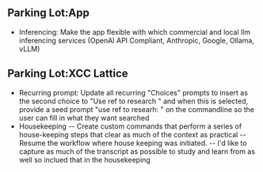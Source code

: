## Parking Lot:App
- Inferencing: Make the app flexible with which commercial and local llm inferencing services (OpenAI API Compliant, Anthropic, Google, Ollama, vLLM)



## Parking Lot:XCC Lattice
- Recurring prompt: Update all recurring "Choices" prompts to insert as the second choice to "Use ref to research " and when this is selected, provide a seed prompt "use ref to researh: " on the commandline so the user can fill in what they want searched
- Housekeeping
-- Create custom commands that perform a series of house-keeping steps that clear as much of the context as practical
-- Resume the workflow where house keeping was initiated.
-- I'd like to capture as much of the transcript as possible to study and learn from as well so inclued that in the housekeeping